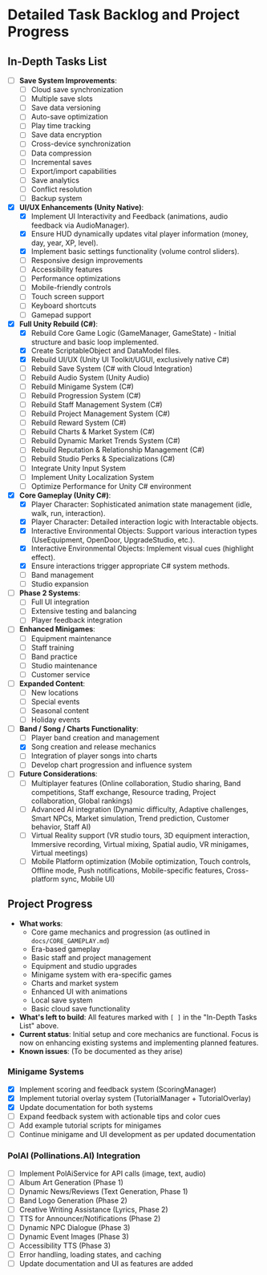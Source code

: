 # Detailed Task Backlog and Project Progress

## In-Depth Tasks List
- [ ] **Save System Improvements**:
    - [ ] Cloud save synchronization
    - [ ] Multiple save slots
    - [ ] Save data versioning
    - [ ] Auto-save optimization
    - [ ] Play time tracking
    - [ ] Save data encryption
    - [ ] Cross-device synchronization
    - [ ] Data compression
    - [ ] Incremental saves
    - [ ] Export/import capabilities
    - [ ] Save analytics
    - [ ] Conflict resolution
    - [ ] Backup system
- [x] **UI/UX Enhancements (Unity Native)**:
    - [x] Implement UI Interactivity and Feedback (animations, audio feedback via AudioManager).
    - [x] Ensure HUD dynamically updates vital player information (money, day, year, XP, level).
    - [x] Implement basic settings functionality (volume control sliders).
    - [ ] Responsive design improvements
    - [ ] Accessibility features
    - [ ] Performance optimizations
    - [ ] Mobile-friendly controls
    - [ ] Touch screen support
    - [ ] Keyboard shortcuts
    - [ ] Gamepad support
- [x] **Full Unity Rebuild (C#)**:
    - [x] Rebuild Core Game Logic (GameManager, GameState) - Initial structure and basic loop implemented.
    - [x] Create ScriptableObject and DataModel files.
    - [x] Rebuild UI/UX (Unity UI Toolkit/UGUI, exclusively native C#)
    - [ ] Rebuild Save System (C# with Cloud Integration)
    - [ ] Rebuild Audio System (Unity Audio)
    - [ ] Rebuild Minigame System (C#)
    - [ ] Rebuild Progression System (C#)
    - [ ] Rebuild Staff Management System (C#)
    - [ ] Rebuild Project Management System (C#)
    - [ ] Rebuild Reward System (C#)
    - [ ] Rebuild Charts & Market System (C#)
    - [ ] Rebuild Dynamic Market Trends System (C#)
    - [ ] Rebuild Reputation & Relationship Management (C#)
    - [ ] Rebuild Studio Perks & Specializations (C#)
    - [ ] Integrate Unity Input System
    - [ ] Implement Unity Localization System
    - [ ] Optimize Performance for Unity C# environment
- [x] **Core Gameplay (Unity C#)**:
    - [x] Player Character: Sophisticated animation state management (idle, walk, run, interaction).
    - [x] Player Character: Detailed interaction logic with Interactable objects.
    - [x] Interactive Environmental Objects: Support various interaction types (UseEquipment, OpenDoor, UpgradeStudio, etc.).
    - [x] Interactive Environmental Objects: Implement visual cues (highlight effect).
    - [x] Ensure interactions trigger appropriate C# system methods.
    - [ ] Band management
    - [ ] Studio expansion
- [ ] **Phase 2 Systems**:
    - [ ] Full UI integration
    - [ ] Extensive testing and balancing
    - [ ] Player feedback integration
- [ ] **Enhanced Minigames**:
    - [ ] Equipment maintenance
    - [ ] Staff training
    - [ ] Band practice
    - [ ] Studio maintenance
    - [ ] Customer service
- [ ] **Expanded Content**:
    - [ ] New locations
    - [ ] Special events
    - [ ] Seasonal content
    - [ ] Holiday events
- [ ] **Band / Song / Charts Functionality**:
    - [ ] Player band creation and management
    - [x] Song creation and release mechanics
    - [ ] Integration of player songs into charts
    - [ ] Develop chart progression and influence system
- [ ] **Future Considerations**:
    - [ ] Multiplayer features (Online collaboration, Studio sharing, Band competitions, Staff exchange, Resource trading, Project collaboration, Global rankings)
    - [ ] Advanced AI integration (Dynamic difficulty, Adaptive challenges, Smart NPCs, Market simulation, Trend prediction, Customer behavior, Staff AI)
    - [ ] Virtual Reality support (VR studio tours, 3D equipment interaction, Immersive recording, Virtual mixing, Spatial audio, VR minigames, Virtual meetings)
    - [ ] Mobile Platform optimization (Mobile optimization, Touch controls, Offline mode, Push notifications, Mobile-specific features, Cross-platform sync, Mobile UI)

## Project Progress
- **What works**:
    - Core game mechanics and progression (as outlined in `docs/CORE_GAMEPLAY.md`)
    - Era-based gameplay
    - Basic staff and project management
    - Equipment and studio upgrades
    - Minigame system with era-specific games
    - Charts and market system
    - Enhanced UI with animations
    - Local save system
    - Basic cloud save functionality
- **What's left to build**: All features marked with `[ ]` in the "In-Depth Tasks List" above.
- **Current status**: Initial setup and core mechanics are functional. Focus is now on enhancing existing systems and implementing planned features.
- **Known issues**: (To be documented as they arise)

### Minigame Systems
- [x] Implement scoring and feedback system (ScoringManager)
- [x] Implement tutorial overlay system (TutorialManager + TutorialOverlay)
- [x] Update documentation for both systems
- [ ] Expand feedback system with actionable tips and color cues
- [ ] Add example tutorial scripts for minigames
- [ ] Continue minigame and UI development as per updated documentation

### PolAI (Pollinations.AI) Integration
- [ ] Implement PolAiService for API calls (image, text, audio)
- [ ] Album Art Generation (Phase 1)
- [ ] Dynamic News/Reviews (Text Generation, Phase 1)
- [ ] Band Logo Generation (Phase 2)
- [ ] Creative Writing Assistance (Lyrics, Phase 2)
- [ ] TTS for Announcer/Notifications (Phase 2)
- [ ] Dynamic NPC Dialogue (Phase 3)
- [ ] Dynamic Event Images (Phase 3)
- [ ] Accessibility TTS (Phase 3)
- [ ] Error handling, loading states, and caching
- [ ] Update documentation and UI as features are added
